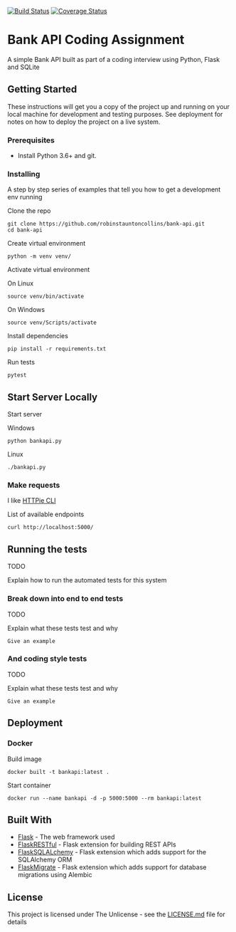 [![Build Status](https://travis-ci.org/robinstauntoncollins/bank-api.svg?branch=master)](https://travis-ci.org/robinstauntoncollins/bank-api)
[![Coverage Status](https://coveralls.io/repos/github/robinstauntoncollins/bank-api/badge.svg?branch=master)](https://coveralls.io/github/robinstauntoncollins/bank-api?branch=master)

# Bank API Coding Assignment

A simple Bank API built as part of a coding interview using Python, Flask and SQLite

## Getting Started

These instructions will get you a copy of the project up and running on your local machine for development and testing purposes. See deployment for notes on how to deploy the project on a live system.

### Prerequisites

* Install Python 3.6+ and git.

### Installing

A step by step series of examples that tell you how to get a development env running

Clone the repo

```
git clone https://github.com/robinstauntoncollins/bank-api.git
cd bank-api
```

Create virtual environment

```
python -m venv venv/
```

Activate virtual environment

On Linux
```
source venv/bin/activate
```
On Windows

```
source venv/Scripts/activate
```

Install dependencies

```
pip install -r requirements.txt
```

Run tests

```
pytest
```

## Start Server Locally

Start server

Windows
```
python bankapi.py
```

Linux
```
./bankapi.py
```


### Make requests

I like [HTTPie CLI](https://httpie.org/)

List of available endpoints

```
curl http://localhost:5000/
```


## Running the tests

TODO

Explain how to run the automated tests for this system

### Break down into end to end tests

TODO

Explain what these tests test and why

```
Give an example
```

### And coding style tests

TODO

Explain what these tests test and why

```
Give an example
```

## Deployment

### Docker

Build image

```
docker built -t bankapi:latest .
```

Start container

```
docker run --name bankapi -d -p 5000:5000 --rm bankapi:latest
```

## Built With

* [Flask](https://flask.palletsprojects.com) - The web framework used
* [FlaskRESTful](https://flask-restful.readthedocs.io/) - Flask extension for building REST APIs
* [FlaskSQLALchemy](https://flask-sqlalchemy.palletsprojects.com) - Flask extension which adds support for the SQLAlchemy ORM
* [FlaskMigrate](https://github.com/miguelgrinberg/Flask-Migrate) - Flask extension which adds support for database migrations using Alembic

## License

This project is licensed under The Unlicense - see the [LICENSE.md](LICENSE.md) file for details


